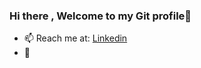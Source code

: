 ### Hi there , Welcome to my Git profile👋

- 📫 Reach me at: [Linkedin](https://www.linkedin.com/in/maitrongphu/)
- :doughnut: 
